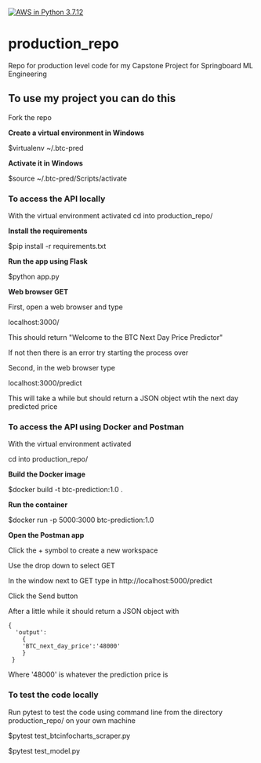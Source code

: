 [![AWS in Python 3.7.12](https://github.com/dagartga/production_repo/actions/workflows/main.yml/badge.svg)](https://github.com/dagartga/production_repo/actions/workflows/main.yml)

# production_repo
Repo for production level code for my Capstone Project for Springboard ML Engineering

## To use my project you can do this


Fork the repo


**Create a virtual environment in Windows**

$virtualenv ~/.btc-pred


**Activate it in Windows**

$source ~/.btc-pred/Scripts/activate 


### To access the API locally

With the virtual environment activated
cd into production_repo/


**Install the requirements**

$pip install -r requirements.txt


**Run the app using Flask**

$python app.py


**Web browser GET**

First, open a web browser and type

localhost:3000/

This should return "Welcome to the BTC Next Day Price Predictor"

If not then there is an error try starting the process over


Second, in the web browser type

localhost:3000/predict

This will take a while but should return a JSON object wtih the next day predicted price


### To access the API using Docker and Postman


With the virtual environment activated

cd into production_repo/


**Build the Docker image**

$docker build -t btc-prediction:1.0 .


**Run the container**

$docker run -p 5000:3000 btc-prediction:1.0


**Open the Postman app**

Click the + symbol to create a new workspace

Use the drop down to select GET

In the window next to GET type in http://localhost:5000/predict

Click the Send button

After a little while it should return a JSON object with 
```
{
  'output':
    {
    'BTC_next_day_price':'48000'
    }
 }
```

Where '48000' is whatever the prediction price is



### To test the code locally

Run pytest to test the code using command line from the directory production_repo/ on your own machine

$pytest test_btcinfocharts_scraper.py

$pytest test_model.py
